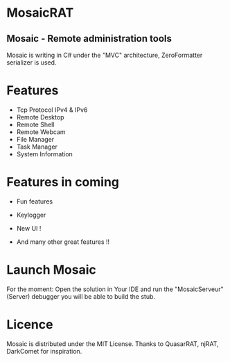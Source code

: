 # MosaicRAT

## Mosaic - Remote administration tools

Mosaic is writing in C# under the "MVC" architecture, ZeroFormatter serializer is used.

# Features

* Tcp Protocol IPv4 & IPv6
* Remote Desktop
* Remote Shell
* Remote Webcam
* File Manager
* Task Manager
* System Information

# Features in coming

* Fun features
* Keylogger

* New UI !
* And many other great features !!

# Launch Mosaic

For the moment: Open the solution in Your IDE and run the "MosaicServeur"(Server) debugger you will be able to build the stub.

# Licence

Mosaic is distributed under the MIT License. Thanks to QuasarRAT, njRAT, DarkComet for inspiration.
